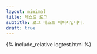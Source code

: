 ```yaml
---
layout: minimal
title: 테스트 로그
subtitle: 로그 테스트 페이지입니다.
draft: true
---
```

{% include_relative logtest.html %}
